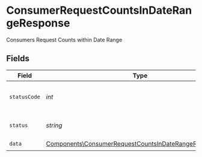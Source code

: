 # ConsumerRequestCountsInDateRangeResponse

Consumers Request Counts within Date Range


## Fields

| Field                                                                                                                              | Type                                                                                                                               | Required                                                                                                                           | Description                                                                                                                        | Example                                                                                                                            |
| ---------------------------------------------------------------------------------------------------------------------------------- | ---------------------------------------------------------------------------------------------------------------------------------- | ---------------------------------------------------------------------------------------------------------------------------------- | ---------------------------------------------------------------------------------------------------------------------------------- | ---------------------------------------------------------------------------------------------------------------------------------- |
| `statusCode`                                                                                                                       | *int*                                                                                                                              | :heavy_check_mark:                                                                                                                 | HTTP Response Status Code                                                                                                          | 200                                                                                                                                |
| `status`                                                                                                                           | *string*                                                                                                                           | :heavy_check_mark:                                                                                                                 | HTTP Response Status                                                                                                               | OK                                                                                                                                 |
| `data`                                                                                                                             | [Components\ConsumerRequestCountsInDateRangeResponseData](../../Models/Components/ConsumerRequestCountsInDateRangeResponseData.md) | :heavy_check_mark:                                                                                                                 | N/A                                                                                                                                |                                                                                                                                    |